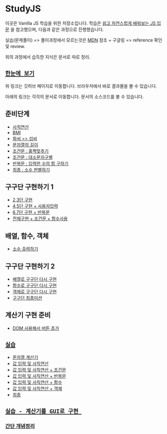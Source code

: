 # StudyJS

이곳은 Vanilla JS 학습을 위한 저장소입니다. 학습은 [쉽고 자연스럽게 배워보는 JS 입문](https://www.inflearn.com/course/javascript-자바스크립트-codesquad-masters_lv1) 을 참고했으며, 다음과 같은 과정으로 진행했습니다.

실습(문제풀이) => 풀이과정에서 모르는것은 [MDN](https://developer.mozilla.org/ko/docs/Learn/JavaScript/First_steps) 참조 + 구글링 => reference 확인 및 review.

위의 과정에서 습득한 지식은 문서로 따로 정리.

## [`한눈에 보기`](https://com-sun.github.io/study-javascript-basic/)
위 링크는 깃허브 페이지로 이동합니다. 브라우저에서 바로 결과물을 볼 수 있습니다.

아래의 링크는 각각의 문서로 이동합니다. 문서의 소스코드를 볼 수 있습니다.

## 준비단계

* [사칙연산](./WebContent/level1/ex1-1.html)
* [BMI](./WebContent/level1/ex1-2.html)
* [화씨 => 섭씨](./WebContent/level1/ex1-3.html)
* [문자열의 길이](./WebContent/level1/ex1-4.html)
* [조건문 : 홀짝맞추기](./WebContent/level1/ex1-5.html)
* [조건문 : 대소문자구별](./WebContent/level1/ex1-6.html)
* [반복문 : 입력한 수의 합 구하기](./WebContent/level1/ex1-7.html)
* [최종 : 소수 판별하기](./WebContent/level1/ex1-8.html)

## 구구단 구현하기 1

* [2,3단 구현](./WebContent/level2/level2-1/README.md)
* [4,5단 구현 + 사용자입력](./WebContent/level2/level2-2/README.md)
* [6,7단 구현 + 반복문](./WebContent/level2/level2-3/README.md)
* [전체구현 + 조건문 + 함수사용](./WebContent/level2/level2-4/README.md)

## 배열, 함수, 객체

* [소수 출력하기](https://github.com/Com-Sun/StudyJS/tree/main/WebContent/level3)

## 구구단 구현하기 2

* [배열로 구구단 다시 구현](./WebContent/level4/level4-1)
* [함수로 구구단 다시 구현](./WebContent/level4/level4-2)
* [객체로 구구단 다시 구현](./WebContent/level4/level4-3)
* [구구단 최종미션](./WebContent/level4/level-final)

## 계산기 구현 준비

* [DOM 사용해서 버튼 추가](./WebContent/level5/level5-1)

## [`실습`](./WebContent/level6)

* [문자열 계산기](./WebContent/level6/level6-1)
* [값 입력 및 사칙연산](./WebContent/level6/level6-2)
* [값 입력 및 사칙연산 + 조건문](./WebContent/level6/level6-3)
* [값 입력 및 사칙연산 + 반복문](./WebContent/level6/level6-4)
* [값 입력 및 사칙연산 + 함수](./WebContent/level6/level6-5)
* [값 입력 및 사칙연산 + 객체](./WebContent/level6/level6-6)
* [최종](./WebContent/level6/level6-final)

## [`실습 - 계산기를 GUI로 구현 `](./WebContent/level7/level7-1) 

### [간단 개념정리](./WebContent/learned/README.md)